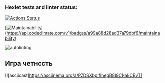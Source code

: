 ### Hexlet tests and linter status:
[![Actions Status](https://github.com/Largebro/backend-project-lvl1/workflows/hexlet-check/badge.svg)](https://github.com/Largebro/backend-project-lvl1/actions)


[![Maintainability](https://codeclimate.com/github/codeclimate/codeclimate/maintainability)]
(https://api.codeclimate.com/v1/badges/a99a88d28ad37a79dbf6/maintainability)

![autolinting](https://github.com/Largebro/backend-project-lvl1/actions/workflows/node.js.yml/badge.svg)

## Игра четность 
[![asciicast]https://asciinema.org/a/PZDSXbpIfIhegB8I9CNakCBvT]
